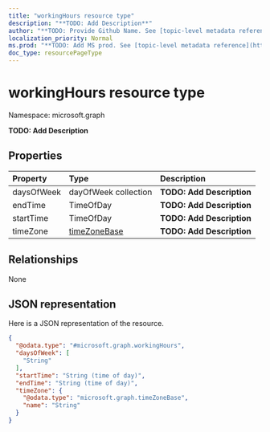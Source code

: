```yaml
---
title: "workingHours resource type"
description: "**TODO: Add Description**"
author: "**TODO: Provide Github Name. See [topic-level metadata reference](https://msgo.azurewebsites.net/add/document/guidelines/metadata.html#topic-level-metadata)**"
localization_priority: Normal
ms.prod: "**TODO: Add MS prod. See [topic-level metadata reference](https://msgo.azurewebsites.net/add/document/guidelines/metadata.html#topic-level-metadata)**"
doc_type: resourcePageType
---
```


# workingHours resource type


Namespace: microsoft.graph

**TODO: Add Description**

## Properties
|Property|Type|Description|
|:---|:---|:---|
|daysOfWeek|dayOfWeek collection|**TODO: Add Description**|
|endTime|TimeOfDay|**TODO: Add Description**|
|startTime|TimeOfDay|**TODO: Add Description**|
|timeZone|[timeZoneBase](../resources/timezonebase.md)|**TODO: Add Description**|

## Relationships
None

## JSON representation
Here is a JSON representation of the resource.
<!-- {
  "blockType": "resource",
  "@odata.type": "microsoft.graph.workingHours"
}
-->
``` json
{
  "@odata.type": "#microsoft.graph.workingHours",
  "daysOfWeek": [
    "String"
  ],
  "startTime": "String (time of day)",
  "endTime": "String (time of day)",
  "timeZone": {
    "@odata.type": "microsoft.graph.timeZoneBase",
    "name": "String"
  }
}
```

